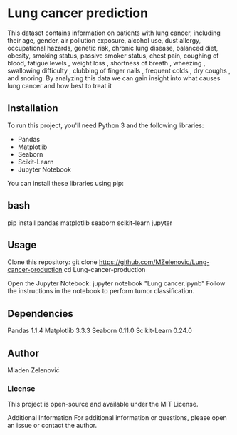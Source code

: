 # Lung cancer prediction
 
This dataset contains information on patients with lung cancer, including
 their age, gender, air pollution exposure, alcohol use, dust allergy, 
occupational hazards, genetic risk, chronic lung disease, balanced diet, 
obesity, smoking status, passive smoker status, chest pain, coughing of blood, 
fatigue levels , weight loss , shortness of breath , wheezing , swallowing difficulty ,
 clubbing of finger nails , frequent colds , dry coughs , and snoring. By analyzing 
this data we can gain insight into what causes lung cancer and how best to treat it

## Installation

To run this project, you'll need Python 3 and the following libraries:
- Pandas
- Matplotlib
- Seaborn
- Scikit-Learn
- Jupyter Notebook

You can install these libraries using pip:

## bash
pip install pandas matplotlib seaborn scikit-learn jupyter

## Usage
Clone this repository:
git clone https://github.com/MZelenovic/Lung-cancer-production
cd Lung-cancer-production

Open the Jupyter Notebook:
jupyter notebook "Lung cancer.ipynb"
Follow the instructions in the notebook to perform tumor classification.

## Dependencies
Pandas 1.1.4
Matplotlib 3.3.3
Seaborn 0.11.0
Scikit-Learn 0.24.0
## Author
Mladen Zelenović

### License
This project is open-source and available under the MIT License.

Additional Information
For additional information or questions, please open an issue or contact the author.